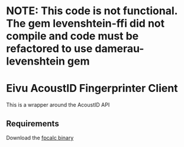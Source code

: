 # NOTE: This code is not functional. The gem levenshtein-ffi did not compile and code must be refactored to use damerau-levenshtein gem

# Eivu AcoustID Fingerprinter Client

This is a wrapper around the AcoustID API

## Requirements

Download the [fpcalc binary](https://acoustid.org/chromaprint)
